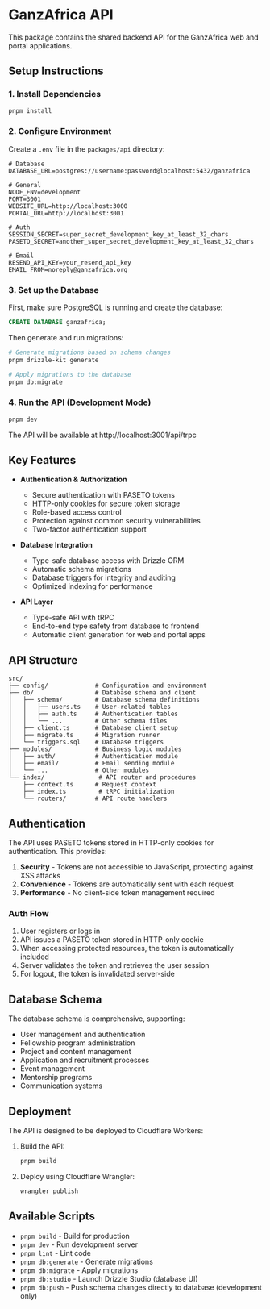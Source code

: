 # GanzAfrica API

This package contains the shared backend API for the GanzAfrica web and portal applications.

## Setup Instructions

### 1. Install Dependencies

```bash
pnpm install
```

### 2. Configure Environment

Create a `.env` file in the `packages/api` directory:

```env
# Database
DATABASE_URL=postgres://username:password@localhost:5432/ganzafrica

# General
NODE_ENV=development
PORT=3001
WEBSITE_URL=http://localhost:3000
PORTAL_URL=http://localhost:3001

# Auth
SESSION_SECRET=super_secret_development_key_at_least_32_chars
PASETO_SECRET=another_super_secret_development_key_at_least_32_chars

# Email
RESEND_API_KEY=your_resend_api_key
EMAIL_FROM=noreply@ganzafrica.org
```

### 3. Set up the Database

First, make sure PostgreSQL is running and create the database:

```sql
CREATE DATABASE ganzafrica;
```

Then generate and run migrations:

```bash
# Generate migrations based on schema changes
pnpm drizzle-kit generate

# Apply migrations to the database
pnpm db:migrate
```

### 4. Run the API (Development Mode)

```bash
pnpm dev
```

The API will be available at http://localhost:3001/api/trpc

## Key Features

- **Authentication & Authorization**

  - Secure authentication with PASETO tokens
  - HTTP-only cookies for secure token storage
  - Role-based access control
  - Protection against common security vulnerabilities
  - Two-factor authentication support

- **Database Integration**

  - Type-safe database access with Drizzle ORM
  - Automatic schema migrations
  - Database triggers for integrity and auditing
  - Optimized indexing for performance

- **API Layer**
  - Type-safe API with tRPC
  - End-to-end type safety from database to frontend
  - Automatic client generation for web and portal apps

## API Structure

```
src/
├── config/             # Configuration and environment
├── db/                 # Database schema and client
│   ├── schema/         # Database schema definitions
│   │   ├── users.ts    # User-related tables
│   │   ├── auth.ts     # Authentication tables
│   │   └── ...         # Other schema files
│   ├── client.ts       # Database client setup
│   ├── migrate.ts      # Migration runner
│   └── triggers.sql    # Database triggers
├── modules/            # Business logic modules
│   ├── auth/           # Authentication module
│   ├── email/          # Email sending module
│   └── ...             # Other modules
└── index/               # API router and procedures
    ├── context.ts      # Request context
    ├── index.ts         # tRPC initialization
    └── routers/        # API route handlers
```

## Authentication

The API uses PASETO tokens stored in HTTP-only cookies for authentication. This provides:

1. **Security** - Tokens are not accessible to JavaScript, protecting against XSS attacks
2. **Convenience** - Tokens are automatically sent with each request
3. **Performance** - No client-side token management required

### Auth Flow

1. User registers or logs in
2. API issues a PASETO token stored in HTTP-only cookie
3. When accessing protected resources, the token is automatically included
4. Server validates the token and retrieves the user session
5. For logout, the token is invalidated server-side

## Database Schema

The database schema is comprehensive, supporting:

- User management and authentication
- Fellowship program administration
- Project and content management
- Application and recruitment processes
- Event management
- Mentorship programs
- Communication systems

## Deployment

The API is designed to be deployed to Cloudflare Workers:

1. Build the API:

   ```bash
   pnpm build
   ```

2. Deploy using Cloudflare Wrangler:
   ```bash
   wrangler publish
   ```

## Available Scripts

- `pnpm build` - Build for production
- `pnpm dev` - Run development server
- `pnpm lint` - Lint code
- `pnpm db:generate` - Generate migrations
- `pnpm db:migrate` - Apply migrations
- `pnpm db:studio` - Launch Drizzle Studio (database UI)
- `pnpm db:push` - Push schema changes directly to database (development only)
